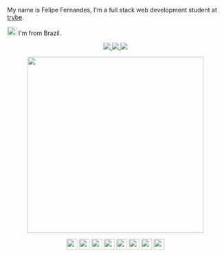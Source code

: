 My name is Felipe Fernandes, I'm a full stack web development student at [trybe](https://www.betrybe.com/?utm_medium=cpc&utm_source=google&utm_campaign=Brand&utm_content=ad03_din_h&gclid=CjwKCAjwsfuYBhAZEiwA5a6CDAqddWlM-FdbSgbJ-Vy5JAxCD7GWWwYfTTfMSDCywH0OMJ3NeaDlOBoC3asQAvD_BwE).

<img alt="Home" height="20" width="22" 
src="https://github.githubassets.com/images/icons/emoji/unicode/1f3e1.png"> I'm from Brazil.
<p align = "center">
<a href="mailto:felipe.tavares.fernandes@gmail.com"> <img src="https://res.cloudinary.com/practicaldev/image/fetch/s--C75QF96b--/c_limit%2Cf_auto%2Cfl_progressive%2Cq_auto%2Cw_880/https://img.shields.io/badge/Gmail-D14836%3Fstyle%3Dfor-the-badge%26logo%3Dgmail%26logoColor%3Dwhite">
</a>
 <a href="https://www.linkedin.com/in/felipe-t-fernandes/"> <img src="https://img.shields.io/badge/LinkedIn-0077B5?style=for-the-badge&logo=linkedin&logoColor=white"> </a>
<a href="https://discordapp.com/users/247222930923061248"> <img src="https://img.shields.io/badge/Discord-7289DA?style=for-the-badge&logo=discord&logoColor=white">  </a>
</p>

<p align='center'>  <a href="#"><img width="410px" src="https://github-readme-stats.vercel.app/api?username=felipetfernandes&show_icons=true&theme=radical&border_radius=20&border_color=fff" alt=""></a>  <!-- <a href="#"><img width="344x" src="https://github-readme-stats.vercel.app/api/top-langs/?username=felipetfernandes&layout=compact&theme=radical&count_private=true&service=github&border_radius=20&border_color=fff" alt=""></a> --> </p>


<p align='center'>
<img height="25px" src="https://img.shields.io/badge/JavaScript-F7DF1E?style=for-the-badge&logo=javascript&logoColor=black">
<img height="25px" src="https://img.shields.io/badge/HTML5-E34F26?style=for-the-badge&logo=html5&logoColor=white">
<img height="25px" src="https://img.shields.io/badge/CSS3-1572B6?style=for-the-badge&logo=css3&logoColor=white">
<img height="25px" src="https://img.shields.io/badge/TypeScript-007ACC?style=for-the-badge&logo=typescript&logoColor=white">
<img height="25px" src="https://img.shields.io/badge/Node.js-43853D?style=for-the-badge&logo=node.js&logoColor=white">
<img height="25px" src="https://img.shields.io/badge/React-20232A?style=for-the-badge&logo=react&logoColor=61DAFB">
<img height="25px" src="https://img.shields.io/badge/Redux-593D88?style=for-the-badge&logo=redux&logoColor=white">
<img height="25px" src="https://img.shields.io/badge/GitHub-100000?style=for-the-badge&logo=github&logoColor=white">
</p>
